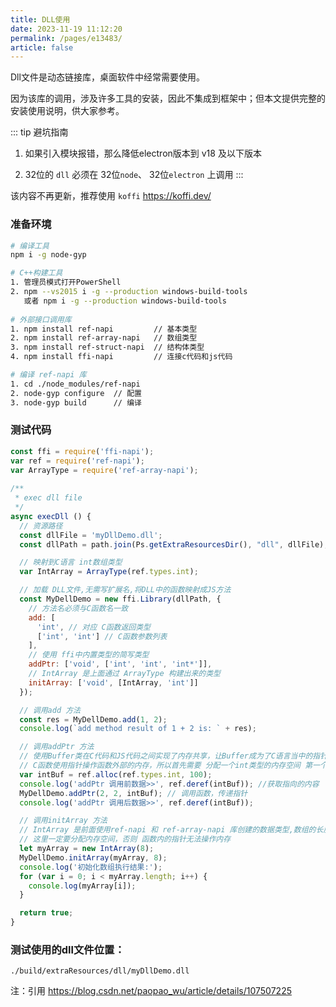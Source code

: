 ```yaml
---
title: DLL使用
date: 2023-11-19 11:12:20
permalink: /pages/e13483/
article: false
---
```


Dll文件是动态链接库，桌面软件中经常需要使用。

因为该库的调用，涉及许多工具的安装，因此不集成到框架中；但本文提供完整的安装使用说明，供大家参考。

::: tip 避坑指南
1. 如果引入模块报错，那么降低electron版本到 v18 及以下版本

2. 32位的 `dll` 必须在 32位`node`、 32位`electron` 上调用
:::

该内容不再更新，推荐使用 `koffi` https://koffi.dev/

### 准备环境
```bash
# 编译工具
npm i -g node-gyp

# C++构建工具
1. 管理员模式打开PowerShell
2. npm --vs2015 i -g --production windows-build-tools
   或者 npm i -g --production windows-build-tools 
   
# 外部接口调用库
1. npm install ref-napi         // 基本类型
2. npm install ref-array-napi   // 数组类型
3. npm install ref-struct-napi  // 结构体类型
4. npm install ffi-napi         // 连接c代码和js代码

# 编译 ref-napi 库
1. cd ./node_modules/ref-napi
2. node-gyp configure  // 配置
3. node-gyp build      // 编译
```

### 测试代码
```javascript
const ffi = require('ffi-napi');
var ref = require('ref-napi');
var ArrayType = require('ref-array-napi');
    
/**
 * exec dll file
 */
async execDll () {
  // 资源路径
  const dllFile = 'myDllDemo.dll';
  const dllPath = path.join(Ps.getExtraResourcesDir(), "dll", dllFile);

  // 映射到C语言 int数组类型
  var IntArray = ArrayType(ref.types.int);

  // 加载 DLL文件,无需写扩展名,将DLL中的函数映射成JS方法
  const MyDellDemo = new ffi.Library(dllPath, {
    // 方法名必须与C函数名一致
    add: [
      'int', // 对应 C函数返回类型
      ['int', 'int'] // C函数参数列表
    ],
    // 使用 ffi中内置类型的简写类型
    addPtr: ['void', ['int', 'int', 'int*']],
    // IntArray 是上面通过 ArrayType 构建出来的类型
    initArray: ['void', [IntArray, 'int']]
  });

  // 调用add 方法
  const res = MyDellDemo.add(1, 2);
  console.log(`add method result of 1 + 2 is: ` + res);

  // 调用addPtr 方法
  // 使用Buffer类在C代码和JS代码之间实现了内存共享，让Buffer成为了C语言当中的指针。
  // C函数使用指针操作函数外部的内存，所以首先需要 分配一个int类型的内存空间 第一个参数为 C语言数据类型，第二个参数为 默认值
  var intBuf = ref.alloc(ref.types.int, 100);
  console.log('addPtr 调用前数据>>', ref.deref(intBuf)); //获取指向的内容
  MyDellDemo.addPtr(2, 2, intBuf); // 调用函数，传递指针
  console.log('addPtr 调用后数据>>', ref.deref(intBuf));

  // 调用initArray 方法
  // IntArray 是前面使用ref-napi 和 ref-array-napi 库创建的数据类型,数组的长度为 8
  // 这里一定要分配内存空间，否则 函数内的指针无法操作内存
  let myArray = new IntArray(8);
  MyDellDemo.initArray(myArray, 8);
  console.log('初始化数组执行结果:');
  for (var i = 0; i < myArray.length; i++) {
    console.log(myArray[i]);
  }

  return true;
} 
```

### 测试使用的dll文件位置：
```
./build/extraResources/dll/myDllDemo.dll
```

注：引用 https://blog.csdn.net/paopao_wu/article/details/107507225
